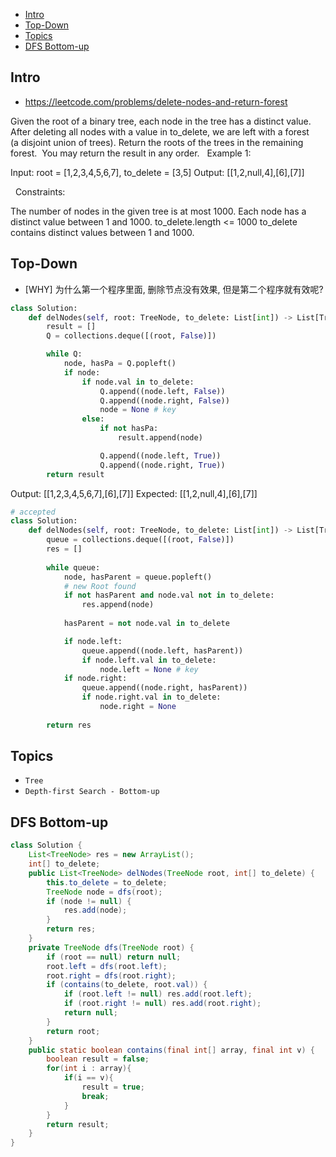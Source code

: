 - [Intro](#intro)
- [Top-Down](#top-down)
- [Topics](#topics)
- [DFS Bottom-up](#dfs-bottom-up)

## Intro

- https://leetcode.com/problems/delete-nodes-and-return-forest

Given the root of a binary tree, each node in the tree has a distinct value.
After deleting all nodes with a value in to_delete, we are left with a forest (a disjoint union of trees).
Return the roots of the trees in the remaining forest.  You may return the result in any order.
 
Example 1:


Input: root = [1,2,3,4,5,6,7], to_delete = [3,5]
Output: [[1,2,null,4],[6],[7]]

 
Constraints:

The number of nodes in the given tree is at most 1000.
Each node has a distinct value between 1 and 1000.
to_delete.length <= 1000
to_delete contains distinct values between 1 and 1000.




## Top-Down

- [WHY] 为什么第一个程序里面, 删除节点没有效果, 但是第二个程序就有效呢?


```py
class Solution:
    def delNodes(self, root: TreeNode, to_delete: List[int]) -> List[TreeNode]:
        result = []
        Q = collections.deque([(root, False)])

        while Q:
            node, hasPa = Q.popleft()
            if node:
                if node.val in to_delete:
                    Q.append((node.left, False))
                    Q.append((node.right, False))
                    node = None # key
                else:
                    if not hasPa:
                        result.append(node)

                    Q.append((node.left, True))
                    Q.append((node.right, True))
        return result
```
Output: [[1,2,3,4,5,6,7],[6],[7]]
Expected: [[1,2,null,4],[6],[7]]


```py
# accepted
class Solution:
    def delNodes(self, root: TreeNode, to_delete: List[int]) -> List[TreeNode]:
        queue = collections.deque([(root, False)])
        res = []
        
        while queue:
            node, hasParent = queue.popleft()
            # new Root found
            if not hasParent and node.val not in to_delete:
                res.append(node)
                
            hasParent = not node.val in to_delete

            if node.left: 
                queue.append((node.left, hasParent))
                if node.left.val in to_delete:
                    node.left = None # key
            if node.right:
                queue.append((node.right, hasParent))
                if node.right.val in to_delete:
                    node.right = None
            
        return res
```


## Topics

- `Tree`
- `Depth-first Search - Bottom-up`


## DFS Bottom-up

```Java
class Solution {
    List<TreeNode> res = new ArrayList();
    int[] to_delete;
    public List<TreeNode> delNodes(TreeNode root, int[] to_delete) {
        this.to_delete = to_delete;
        TreeNode node = dfs(root);
        if (node != null) {
            res.add(node);
        }
        return res;
    }
    private TreeNode dfs(TreeNode root) {
        if (root == null) return null;
        root.left = dfs(root.left);
        root.right = dfs(root.right);
        if (contains(to_delete, root.val)) {
            if (root.left != null) res.add(root.left);
            if (root.right != null) res.add(root.right);
            return null;
        }
        return root;
    }
    public static boolean contains(final int[] array, final int v) {
        boolean result = false;
        for(int i : array){
            if(i == v){
                result = true;
                break;
            }
        }
        return result;
    }
}
```






